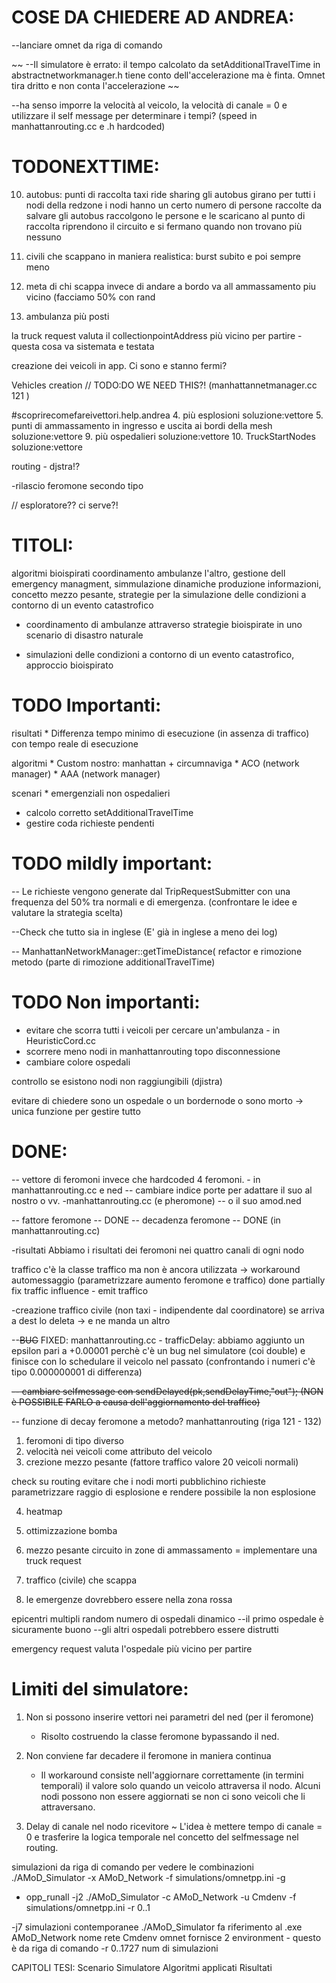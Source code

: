# COSE DA CHIEDERE AD ANDREA:
--lanciare omnet da riga di comando

~~ --Il simulatore è errato: il tempo calcolato da setAdditionalTravelTime in abstractnetworkmanager.h tiene conto dell'accelerazione ma è finta. Omnet tira dritto e non conta l'accelerazione ~~

--ha senso imporre la velocità al veicolo, la velocità di canale = 0 e utilizzare il self message per determinare i tempi?
	(speed in manhattanrouting.cc e .h hardcoded)



# TODONEXTTIME:

10. autobus: punti di raccolta taxi ride sharing
	gli autobus girano per tutti i nodi della redzone
	i nodi hanno un certo numero di persone raccolte da salvare
	gli autobus raccolgono le persone e le scaricano al punto di raccolta
	riprendono il circuito e si fermano quando non trovano più nessuno
	
11. civili che scappano in maniera realistica: burst subito e poi sempre meno
12. meta di chi scappa invece di andare a bordo va all ammassamento piu vicino (facciamo 50% con rand

12. ambulanza più posti


la truck request valuta il collectionpointAddress più vicino per partire - questa cosa va sistemata e testata

creazione dei veicoli in app. Ci sono e stanno fermi?

Vehicles creation // TODO:DO WE NEED THIS?! (manhattannetmanager.cc 121 )

#scoprirecomefareivettori.help.andrea
4. più esplosioni  soluzione:vettore
5. punti di ammassamento in ingresso e uscita ai bordi della mesh   soluzione:vettore
9. più ospedalieri	soluzione:vettore
10. TruckStartNodes  soluzione:vettore





routing - djstra!?



-rilascio feromone secondo tipo

// esploratore?? ci serve?!
# TITOLI:
algoritmi bioispirati coordinamento ambulanze
l'altro, gestione dell emergency managment, simmulazione dinamiche produzione informazioni, concetto mezzo pesante,
strategie per la simulazione delle condizioni a contorno di un evento catastrofico

* coordinamento di ambulanze attraverso strategie bioispirate in uno scenario di disastro naturale


* simulazioni delle condizioni a contorno di un evento catastrofico, approccio bioispirato


# TODO Importanti:

risultati
	* Differenza tempo minimo di esecuzione (in assenza di traffico) con tempo reale di esecuzione
	 
algoritmi
	* Custom nostro: manhattan + circumnaviga
	* ACO (network manager)
	* AAA (network manager)
	

scenari
	* emergenziali non ospedalieri



* calcolo corretto setAdditionalTravelTime
* gestire coda richieste pendenti

# TODO mildly important:





-- Le richieste vengono generate dal TripRequestSubmitter con una frequenza del 50% tra normali e di emergenza. (confrontare le idee e valutare la strategia scelta)


--Check che tutto sia in inglese (E' già in inglese a meno dei log)

-- ManhattanNetworkManager::getTimeDistance(
refactor e rimozione metodo (parte di rimozione additionalTravelTime)



# TODO Non importanti:
* evitare che scorra tutti i veicoli per cercare un'ambulanza  - in HeuristicCord.cc
* scorrere meno nodi in manhattanrouting topo disconnessione
* cambiare colore ospedali

 controllo se esistono nodi non raggiungibili (djistra)

evitare di chiedere sono un ospedale o un bordernode o sono morto -> unica funzione per gestire tutto

# DONE:

-- vettore di feromoni invece che hardcoded 4 feromoni. - in manhattanrouting.cc e ned
-- cambiare indice porte per adattare il suo al nostro o vv.  -manhattanrouting.cc (e pheromone) -- o il suo amod.ned

-- fattore feromone -- DONE
-- decadenza feromone -- DONE (in manhattanrouting.cc)

-risultati
	Abbiamo i risultati dei feromoni nei quattro canali di ogni nodo
	
traffico
	c'è la classe traffico ma non è ancora utilizzata
	-> workaround automessaggio
	(parametrizzare aumento feromone e traffico) done partially
		fix traffic influence
	- emit traffico

-creazione traffico civile (non taxi - indipendente dal coordinatore)
	se arriva a dest lo deleta -> e ne manda un altro

--~~BUG~~ FIXED: manhattanrouting.cc - trafficDelay: abbiamo aggiunto un epsilon pari a +0.00001 perchè c'è un bug nel simulatore (coi double) e finisce con lo schedulare il veicolo nel passato (confrontando i numeri c'è tipo 0.000000001 di differenza)

~~-- cambiare selfmessage con sendDelayed(pk,sendDelayTime,"out");  (NON è POSSIBILE FARLO a causa dell'aggiornamento del traffico)~~

-- funzione di decay feromone a metodo? manhattanrouting (riga 121 - 132)

1. feromoni di tipo diverso
2. velocità nei veicoli come attributo del veicolo
3. crezione mezzo pesante (fattore traffico  valore 20 veicoli normali)

check su routing
evitare che i nodi morti pubblichino richieste
parametrizzare raggio di esplosione e rendere possibile la non esplosione

4. heatmap

1. ottimizzazione bomba

6. mezzo pesante circuito in zone di ammassamento = implementare una truck request
7. traffico (civile) che scappa
9. le emergenze dovrebbero essere nella zona rossa

epicentri multipli random
numero di ospedali dinamico
--il primo ospedale è sicuramente buono
--gli altri ospedali potrebbero essere distrutti

emergency request valuta l'ospedale più vicino per partire

# Limiti del simulatore:

1. Non si possono inserire vettori nei parametri del ned (per il feromone)
	* Risolto costruendo la classe feromone bypassando il ned.

2. Non conviene far decadere il feromone in maniera continua
	* Il workaround consiste nell'aggiornare correttamente (in termini temporali) il valore solo quando un veicolo attraversa il nodo. Alcuni nodi possono non essere aggiornati se non ci sono veicoli che li attraversano.

3. Delay di canale nel nodo ricevitore
	~ L'idea è mettere tempo di canale = 0 e trasferire la logica temporale nel concetto del selfmessage nel routing.




simulazioni da riga di comando
per vedere le combinazioni
./AMoD_Simulator -x AMoD_Network -f simulations/omnetpp.ini -g


* opp_runall -j2 ./AMoD_Simulator -c AMoD_Network -u Cmdenv -f simulations/omnetpp.ini -r 0..1

-j7 simulazioni contemporanee
./AMoD_Simulator  fa riferimento al .exe
AMoD_Network nome rete
Cmdenv omnet fornisce 2 environment - questo è da riga di comando
-r 0..1727 num di simulazioni





CAPITOLI TESI:
Scenario
Simulatore
Algoritmi applicati
Risultati
